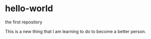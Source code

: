 # hello-world
the first repository

This is a new thing that I am learning to do to become a better person.
